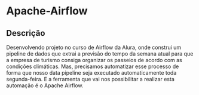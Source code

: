 # Apache-Airflow


## Descrição

Desenvolvendo projeto no curso de Airflow da Alura, onde construi um pipeline de dados que extrai a previsão do tempo da semana atual para que a empresa de turismo consiga organizar os passeios de acordo com as condições climáticas.
Mas, precisamos automatizar esse processo de forma que nosso data pipeline seja executado automaticamente toda segunda-feira. E a ferramenta que vai nos possibilitar a realizar esta automação é o Apache Airflow.
